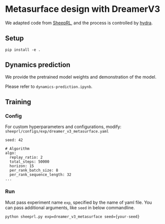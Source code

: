 # Metasurface design with DreamerV3

We adapted code from [SheepRL](https://github.com/Eclectic-Sheep/sheeprl), and the process is controlled by [hydra](https://hydra.cc/docs/intro/).



## Setup
```
pip install -e .
```


## Dynamics prediction
We provide the pretrained model weights and demonstration of the model.

Please refer to `dynamics-prediction.ipynb`.

## Training
### Config
For custom hyperparameters and configurations, modify:
`sheeprl/configs/exp/dreamer_v3_metasurface.yaml`
```
seed: 42

# Algorithm
algo:
  replay_ratio: 2
  total_steps: 50000
  horizon: 15
  per_rank_batch_size: 8
  per_rank_sequence_length: 32
...
```

### Run
Must pass experiment name `exp`, specified by the name of yaml file.
You can pass additional arguments, like `seed` in below commandline.
```
python sheeprl.py exp=dreamer_v3_metasurface seed={your-seed}
```